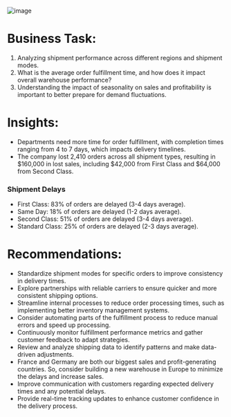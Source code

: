 ![image](https://github.com/user-attachments/assets/b843ca7b-f194-4637-917d-6612a8ed01bb)
# Business Task:
1. Analyzing shipment performance across different regions and shipment modes.
2. What is the average order fulfillment time, and how does it impact overall warehouse performance?
3. Understanding the impact of seasonality on sales and profitability is important to better prepare for demand fluctuations.
# Insights:
* Departments need more time for order fulfillment, with completion times ranging from 4 to 7 days, which impacts delivery timelines.
* The company lost 2,410 orders across all shipment types, resulting in $160,000 in lost sales, including $42,000 from First Class and $64,000 from Second Class.
### Shipment Delays
 * First Class: 83% of orders are delayed (3-4 days average).
 * Same Day: 18% of orders are delayed (1-2 days average).
 * Second Class: 51% of orders are delayed (3-4 days average).
 * Standard Class: 25% of orders are delayed (2-3 days average).
# Recommendations: 
* Standardize shipment modes for specific orders to improve consistency in delivery times.
* Explore partnerships with reliable carriers to ensure quicker and more consistent shipping options.
* Streamline internal processes to reduce order processing times, such as implementing better inventory management systems.
* Consider automating parts of the fulfillment process to reduce manual errors and speed up processing.
* Continuously monitor fulfillment performance metrics and gather customer feedback to adapt strategies.
* Review and analyze shipping data to identify patterns and make data-driven adjustments.
* France and Germany are both our biggest sales and profit-generating countries. So, consider building a new warehouse in Europe to minimize the delays and increase sales.
* Improve communication with customers regarding expected delivery times and any potential delays.
* Provide real-time tracking updates to enhance customer confidence in the delivery process.












